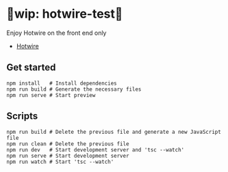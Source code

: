 # 🧪wip: hotwire-test🧪

Enjoy Hotwire on the front end only

- [Hotwire](https://hotwired.dev/)

## Get started

```
npm install   # Install dependencies
npm run build # Generate the necessary files
npm run serve # Start preview
```

## Scripts

```
npm run build # Delete the previous file and generate a new JavaScript file
npm run clean # Delete the previous file
npm run dev   # Start development server and 'tsc --watch'
npm run serve # Start development server
npm run watch # Start 'tsc --watch'
```
